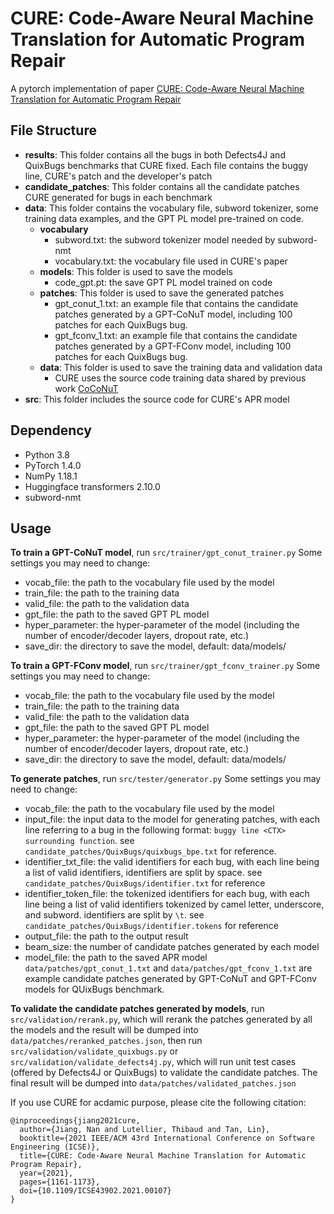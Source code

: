 # CURE: Code-Aware Neural Machine Translation for Automatic Program Repair
A pytorch implementation of paper [CURE: Code-Aware Neural Machine Translation for Automatic Program Repair](https://www.cs.purdue.edu/homes/lintan/publications/cure-icse21.pdf)

## File Structure
* **results**: This folder contains all the bugs in both Defects4J and QuixBugs benchmarks that CURE fixed. Each file contains the buggy line, CURE's patch and the developer's patch
* **candidate_patches**: This folder contains all the candidate patches CURE generated for bugs in each benchmark
* **data**: This folder contains the vocabulary file, subword tokenizer, some training data examples, and the GPT PL model pre-trained on code.
  * **vocabulary**
    * subword.txt: the subword tokenizer model needed by subword-nmt
    * vocabulary.txt: the vocabulary file used in CURE's paper
  * **models**: This folder is used to save the models
    * code_gpt.pt: the save GPT PL model trained on code
  * **patches**: This folder is used to save the generated patches
    * gpt_conut_1.txt: an example file that contains the candidate patches generated by a GPT-CoNuT model, including 100 patches for each QuixBugs bug.
    * gpt_fconv_1.txt: an example file that contains the candidate patches generated by a GPT-FConv model, including 100 patches for each QuixBugs bug.
  * **data**: This folder is used to save the training data and validation data
    * CURE uses the source code training data shared by previous work [CoCoNuT](https://github.com/lin-tan/CoCoNut-Artifact)
* **src**: This folder includes the source code for CURE's APR model

## Dependency
* Python 3.8
* PyTorch 1.4.0
* NumPy 1.18.1
* Huggingface transformers 2.10.0
* subword-nmt

## Usage
**To train a GPT-CoNuT model**, run `src/trainer/gpt_conut_trainer.py`
Some settings you may need to change:
  * vocab_file: the path to the vocabulary file used by the model
  * train_file: the path to the training data
  * valid_file: the path to the validation data
  * gpt_file: the path to the saved GPT PL model
  * hyper_parameter: the hyper-parameter of the model (including the number of encoder/decoder layers, dropout rate, etc.)
  * save_dir: the directory to save the model, default: data/models/

**To train a GPT-FConv model**, run `src/trainer/gpt_fconv_trainer.py`
Some settings you may need to change:
  * vocab_file: the path to the vocabulary file used by the model
  * train_file: the path to the training data
  * valid_file: the path to the validation data
  * gpt_file: the path to the saved GPT PL model
  * hyper_parameter: the hyper-parameter of the model (including the number of encoder/decoder layers, dropout rate, etc.)
  * save_dir: the directory to save the model, default: data/models/

**To generate patches**, run `src/tester/generator.py`
Some settings you may need to change:
  * vocab_file: the path to the vocabulary file used by the model
  * input_file: the input data to the model for generating patches, with each line referring to a bug in the following format: `buggy line <CTX> surrounding function`. see `candidate_patches/QuixBugs/quixbugs_bpe.txt` for reference. 
  * identifier_txt_file: the valid identifiers for each bug, with each line being a list of valid identifiers, identifiers are split by space. see `candidate_patches/QuixBugs/identifier.txt` for reference
  * identifier_token_file: the tokenized identifiers for each bug, with each line being a list of valid identifiers tokenized by camel letter, underscore, and subword. identifiers are split by `\t`. see `candidate_patches/QuixBugs/identifier.tokens` for reference
  * output_file: the path to the output result
  * beam_size: the number of candidate patches generated by each model
  * model_file: the path to the saved APR model
`data/patches/gpt_conut_1.txt` and `data/patches/gpt_fconv_1.txt` are example candidate patches generated by GPT-CoNuT and GPT-FConv models for QUixBugs benchmark.

**To validate the candidate patches generated by models**, run `src/validation/rerank.py`, which will rerank the patches generated by all the models and the result will be dumped into `data/patches/reranked_patches.json`, then run `src/validation/validate_quixbugs.py` or `src/validation/validate_defects4j.py`, which will run unit test cases (offered by Defects4J or QuixBugs) to validate the candidate patches. The final result will be dumped into `data/patches/validated_patches.json`


If you use CURE for acdamic purpose, please cite the following citation:
```
@inproceedings{jiang2021cure,
  author={Jiang, Nan and Lutellier, Thibaud and Tan, Lin},
  booktitle={2021 IEEE/ACM 43rd International Conference on Software Engineering (ICSE)}, 
  title={CURE: Code-Aware Neural Machine Translation for Automatic Program Repair}, 
  year={2021},
  pages={1161-1173},
  doi={10.1109/ICSE43902.2021.00107}
}
```
